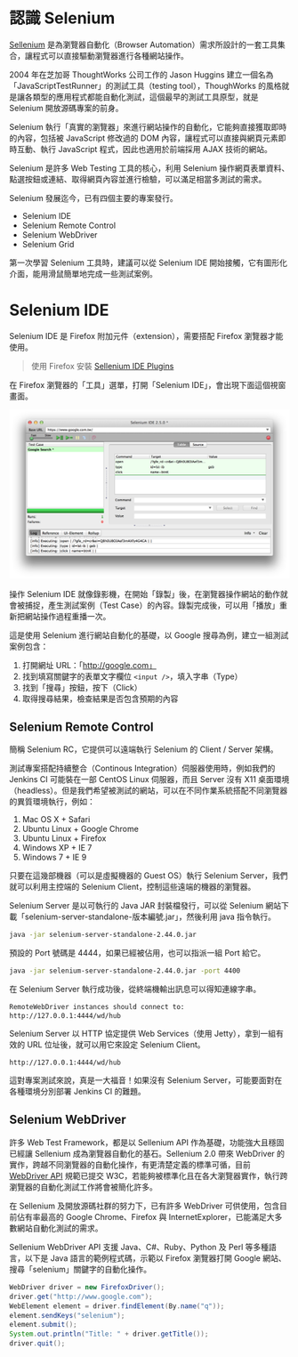 # 認識 Selenium

[Sellenium](http://www.seleniumhq.org/) 是為瀏覽器自動化（Browser Automation）需求所設計的一套工具集合，讓程式可以直接驅動瀏覽器進行各種網站操作。

2004 年在芝加哥 ThoughtWorks 公司工作的 Jason Huggins 建立一個名為「JavaScriptTestRunner」的測試工具（testing tool），ThoughWorks 的風格就是讓各類型的應用程式都能自動化測試，這個最早的測試工具原型，就是 Selenium 開放源碼專案的前身。

Selenium 執行「真實的瀏覽器」來進行網站操作的自動化，它能夠直接獲取即時的內容，包括被 JavaScript 修改過的 DOM 內容，讓程式可以直接與網頁元素即時互動、執行 JavaScript 程式，因此也適用於前端採用 AJAX 技術的網站。

Selenium 是許多 Web Testing 工具的核心，利用 Selenium 操作網頁表單資料、點選按鈕或連結、取得網頁內容並進行檢驗，可以滿足相當多測試的需求。

Selenium 發展迄今，已有四個主要的專案發行。

* Selenium IDE
* Selenium Remote Control
* Selenium WebDriver
* Selenium Grid

第一次學習 Selenium 工具時，建議可以從 Selenium IDE 開始接觸，它有圖形化介面，能用滑鼠簡單地完成一些測試案例。

# Selenium IDE

Selenium IDE 是 Firefox 附加元件（extension），需要搭配 Firefox 瀏覽器才能使用。

> 使用 Firefox 安裝 [Sellenium IDE Plugins](http://docs.seleniumhq.org/projects/ide/) 

在 Firefox 瀏覽器的「工具」選單，打開「Selenium IDE」，會出現下面這個視窗畫面。

![Selenium IDE](selenium-ide-google-search.png)

操作 Selenium IDE 就像錄影機，在開始「錄製」後，在瀏覽器操作網站的動作就會被捕捉，產生測試案例（Test Case）的內容。錄製完成後，可以用「播放」重新把網站操作過程重播一次。

這是使用 Selenium 進行網站自動化的基礎，以 Google 搜尋為例，建立一組測試案例包含：

1. 打開網址 URL：「http://google.com」
2. 找到填寫關鍵字的表單文字欄位 `<input />`，填入字串（Type）
3. 找到「搜尋」按鈕，按下（Click）
4. 取得搜尋結果，檢查結果是否包含預期的內容

## Selenium Remote Control

簡稱 Selenium RC，它提供可以遠端執行 Selenium 的 Client / Server 架構。

測試專案搭配持續整合（Continous Integration）伺服器使用時，例如我們的 Jenkins CI 可能裝在一部 CentOS Linux 伺服器，而且 Server 沒有 X11 桌面環境（headless）。但是我們希望被測試的網站，可以在不同作業系統搭配不同瀏覽器的異質環境執行，例如：

1. Mac OS X + Safari
2. Ubuntu Linux + Google Chrome
3. Ubuntu Linux + Firefox
4. Windows XP + IE 7
5. Windows 7 + IE 9

只要在這幾部機器（可以是虛擬機器的 Guest OS）執行 Selenium Server，我們就可以利用主控端的 Selenium Client，控制這些遠端的機器的瀏覽器。

Selenium Server 是以可執行的 Java JAR 封裝檔發行，可以從 Selenium 網站下載「selenium-server-standalone-版本編號.jar」，然後利用 java 指令執行。

```bash
java -jar selenium-server-standalone-2.44.0.jar
```

預設的 Port 號碼是 4444，如果已經被佔用，也可以指派一組 Port 給它。

```bash
java -jar selenium-server-standalone-2.44.0.jar -port 4400
```

在 Selenium Server 執行成功後，從終端機輸出訊息可以得知連線字串。

```
RemoteWebDriver instances should connect to: http://127.0.0.1:4444/wd/hub
```

Selenium Server 以 HTTP 協定提供 Web Services（使用 Jetty），拿到一組有效的 URL 位址後，就可以用它來設定 Selenium Client。

```
http://127.0.0.1:4444/wd/hub
```

這對專案測試來說，真是一大福音！如果沒有 Selenium Server，可能要面對在各種環境分別部署 Jenkins CI 的難題。

## Selenium WebDriver

許多 Web Test Framework，都是以 Sellenium API 作為基礎，功能強大且穩固已經讓 Sellenium 成為瀏覽器自動化的基石。Sellenium 2.0 帶來 WebDriver 的實作，跨越不同瀏覽器的自動化操作，有更清楚定義的標準可循，目前 [WebDriver API](http://www.w3.org/TR/webdriver/) 規範已提交 W3C，若能夠被標準化且在各大瀏覽器實作，執行跨瀏覽器的自動化測試工作將會被簡化許多。

在 Sellenium 及開放源碼社群的努力下，已有許多 WebDriver 可供使用，包含目前佔有率最高的 Google Chrome、Firefox 與 InternetExplorer，已能滿足大多數網站自動化測試的需求。

Sellenium WebDriver API 支援 Java、C#、Ruby、Python 及 Perl 等多種語言，以下是 Java 語言的範例程式碼，示範以 Firefox 瀏覽器打開 Google 網站、搜尋「selenium」關鍵字的自動化操作。

```java
WebDriver driver = new FirefoxDriver();
driver.get("http://www.google.com");
WebElement element = driver.findElement(By.name("q"));
element.sendKeys("selenium");
element.submit();
System.out.println("Title: " + driver.getTitle());
driver.quit();
```
